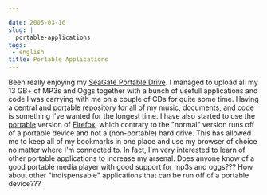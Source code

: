 ```yaml
---

date: 2005-03-16
slug: |
  portable-applications
tags:
 - english
title: Portable Applications
---
```


Been really enjoying my [SeaGate Portable
Drive](http://www.seagate.com/products/retail/portable/index.html). I
managed to upload all my 13 GB+ of MP3s and Oggs together with a bunch
of usefull applications and code I was carrying with me on a couple of
CDs for quite some time. Having a central and portable repository for
all of my music, documents, and code is something I've wanted for the
longest time. I have also started to use the
[portable](http://johnhaller.com/jh/mozilla/portable_firefox/) version
of [Firefox](http://www.mozilla.org/products/firefox/central.html),
which contrary to the "normal" version runs off of a portable device and
not a (non-portable) hard drive. This has allowed me to keep all of my
bookmarks in one place and use my browser of choice no matter where I'm
connected to. In fact, I'm very interested to learn of other portable
applications to increase my arsenal. Does anyone know of a good portable
media player with good support for mp3s and oggs??? How about other
"indispensable" applications that can be run off of a portable device???

